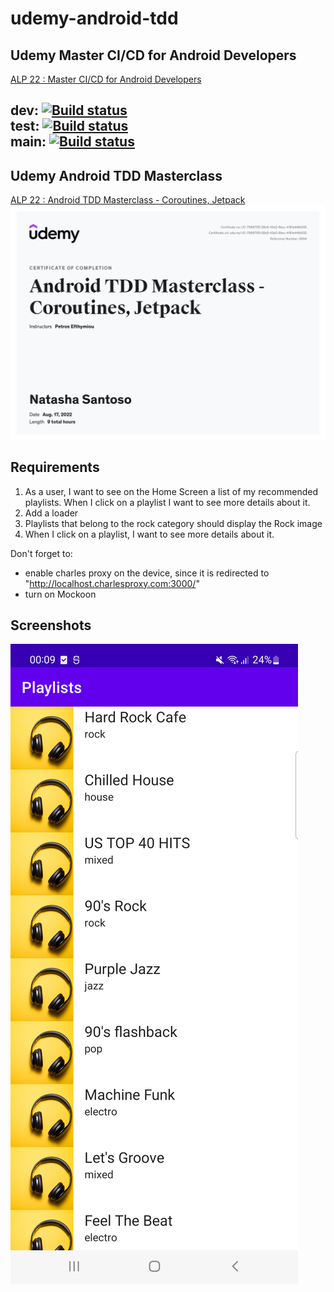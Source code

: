 # udemy-android-tdd

## Udemy Master CI/CD for Android Developers
[ALP 22 : Master CI/CD for Android Developers](https://www.udemy.com/course/continuous-integration-and-continuous-delivery-for-android-developers/)  

dev: [![Build status](https://build.appcenter.ms/v0.1/apps/f5c7f57c-3f4d-4b15-8485-28c8ea14d649/branches/dev/badge)](https://appcenter.ms)  
test: [![Build status](https://build.appcenter.ms/v0.1/apps/f5c7f57c-3f4d-4b15-8485-28c8ea14d649/branches/test/badge)](https://appcenter.ms)  
main: [![Build status](https://build.appcenter.ms/v0.1/apps/f5c7f57c-3f4d-4b15-8485-28c8ea14d649/branches/main/badge)](https://appcenter.ms)  
---
## Udemy Android TDD Masterclass
[ALP 22 : Android TDD Masterclass - Coroutines, Jetpack](https://www.udemy.com/course/android-11-tdd-masterclass/)
![tdd_certificate](image/certificate_tdd.jpeg)

## Requirements
1. As a user, I want to see on the Home Screen a list of my recommended playlists. When I click on a playlist I want to see more details about it.
2. Add a loader
3. Playlists that belong to the rock category should display the Rock image
4. When I click on a playlist, I want to see more details about it.

Don't forget to:
- enable charles proxy on the device, since it is redirected to "http://localhost.charlesproxy.com:3000/"
- turn on Mockoon

## Screenshots
![playlists_home](image/playlists_home.png)
